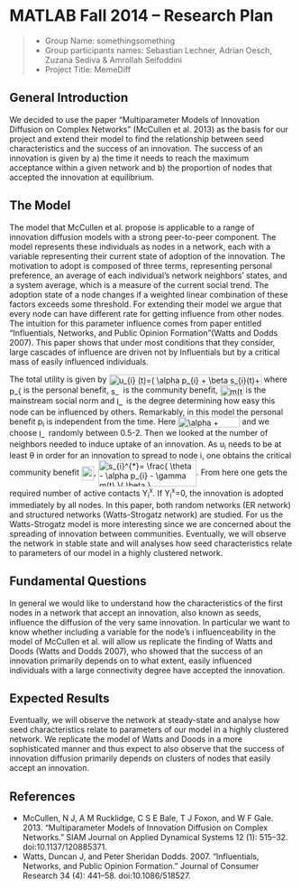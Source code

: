 # MATLAB Fall 2014 – Research Plan

> * Group Name: somethingsomething
> * Group participants names: Sebastian Lechner, Adrian Oesch, Zuzana Sediva & Amrollah Seifoddini
> * Project Title: MemeDiff

## General Introduction

We decided to use the paper “Multiparameter Models of Innovation Diffusion on Complex Networks” (McCullen et al. 2013) as the basis for our project and extend their model to find the relationship between seed characteristics and the success of an innovation. The success of an innovation is given by a) the time it needs to reach the maximum acceptance within a given network and b) the proportion of nodes that accepted the innovation at equilibrium. 

## The Model

The model that McCullen et al. propose is applicable to a range of innovation diffusion models with a strong peer-to-peer component. The model represents these individuals as nodes in a network, each with a variable representing their current state of adoption of the innovation. The motivation to adopt is composed of three terms, representing personal preference, an average of each individual’s network neighbors’ states, and a system average, which is a measure of the current social trend. The adoption state of a node changes if a weighted linear combination of these factors exceeds some threshold. For extending their model we argue that every node can have different rate for getting influence from other nodes. The intuition for this parameter influence comes from paper entitled “Influentials, Networks, and Public Opinion Formation”(Watts and Dodds 2007). This paper shows that under most conditions that they consider, large cascades of influence are driven not by Influentials but by a critical mass of easily influenced individuals.  

The total utility is given by <img src="http://www.sciweavers.org/tex2img.php?eq=%20u_%7Bi%7D%20%28t%29%3D%28%20%5Calpha%20%20p_%7Bi%7D%20%2B%20%5Cbeta%20s_%7Bi%7D%28t%29%2B%20%20%5Cgamma%20m%28t%29%29%2A%20I_%7Bi%7D%20&bc=White&fc=Black&im=jpg&fs=12&ff=arev&edit=0" align="center" border="0" alt=" u_{i} (t)=( \alpha  p_{i} + \beta s_{i}(t)+  \gamma m(t))* I_{i} " width="271" height="19" /> where <img src="http://www.sciweavers.org/tex2img.php?eq=%20p_%7Bi%7D&bc=White&fc=Black&im=jpg&fs=12&ff=arev&edit=0" align="center" border="0" alt=" p_{i}" width="21" height="17" /> is the personal benefit, <img src="http://www.sciweavers.org/tex2img.php?eq=s_%7Bi%7D%20&bc=White&fc=Black&im=jpg&fs=12&ff=arev&edit=0" align="center" border="0" alt="s_{i} " width="18" height="15" /> is the community benefit, <img src="http://www.sciweavers.org/tex2img.php?eq=m%28t%29&bc=White&fc=Black&im=jpg&fs=12&ff=arev&edit=0" align="center" border="0" alt="m(t)" width="42" height="18" /> is the mainstream social norm and <img src="http://www.sciweavers.org/tex2img.php?eq=I_%7Bi%7D%20&bc=White&fc=Black&im=jpg&fs=12&ff=arev&edit=0" align="center" border="0" alt="I_{i} " width="13" height="18" /> is the degree determining how easy this node can be influenced by others. Remarkably, in this model the personal benefit p<sub>i</sub> is independent from the time. Here <img src="http://www.sciweavers.org/tex2img.php?eq=%20%5Calpha%20%2B%20%20%5Cbeta%20%2B%20%5Cgamma%20%20%3D%201&bc=White&fc=Black&im=jpg&fs=12&ff=arev&edit=0" align="center" border="0" alt=" \alpha +  \beta + \gamma  = 1" width="110" height="19" /> and we choose <img src="http://www.sciweavers.org/tex2img.php?eq=I_%7Bi%7D%20&bc=White&fc=Black&im=jpg&fs=12&ff=arev&edit=0" align="center" border="0" alt="I_{i} " width="13" height="18" /> randomly between 0.5-2.
Then we looked at the number of neighbors needed to induce uptake of an innovation. As u<sub>i</sub> needs to be at least θ in order for an innovation to spread to node i, one obtains the critical community benefit <img src="http://www.sciweavers.org/tex2img.php?eq=%20s_%7Bi%7D%5E%7B%2A%7D&bc=White&fc=Black&im=jpg&fs=12&ff=arev&edit=0" align="center" border="0" alt=" s_{i}^{*}" width="22" height="25" />, <img src="http://www.sciweavers.org/tex2img.php?eq=%20s_%7Bi%7D%5E%7B%2A%7D%3D%20%5Cfrac%7B%20%5Ctheta%20-%20%20%5Calpha%20%20p_%7Bi%7D%20-%20%20%5Cgamma%20m%28t%29%20%20%7D%7B%20%5Cbeta%20%7D%20%20&bc=White&fc=Black&im=jpg&fs=12&ff=arev&edit=0" align="center" border="0" alt=" s_{i}^{*}= \frac{ \theta -  \alpha  p_{i} -  \gamma m(t)  }{ \beta }  " width="174" height="47" />. From here one gets the required number of active contacts Y<sub>i</sub><sup>x</sup>. If Y<sub>i</sub><sup>x</sup>=0, the innovation is adopted immediately by all nodes.
In this paper, both random networks (ER network) and structured networks (Watts-Strogatz network) are studied. For us the Watts-Strogatz model is more interesting since we are concerned about the spreading of innovation between communities.
Eventually, we will observe the network in stable state and will analyses how seed characteristics relate to parameters of our model in a highly clustered network.

## Fundamental Questions

In general we would like to understand how the characteristics of the first nodes in a network that accept an innovation, also known as seeds, influence the diffusion of the very same innovation. In particular we want to know whether including a variable for the node’s i influenceability in the model of McCullen et al. will allow us replicate the finding of Watts and Doods (Watts and Dodds 2007), who showed that the success of an innovation primarily depends on to what extent, easily influenced individuals with a large connectivity degree have accepted the innovation.


## Expected Results

Eventually, we will observe the network at steady-state and analyse how seed characteristics relate to parameters of our model in a highly clustered network. We replicate the model of Watts and Doods in a more sophisticated manner and thus expect to also observe that the success of innovation diffusion primarily depends on clusters of nodes that easily accept an innovation.


## References 

* McCullen, N J, A M Rucklidge, C S E Bale, T J Foxon, and W F Gale. 2013. “Multiparameter Models of Innovation Diffusion on Complex Networks.” SIAM Journal on Applied Dynamical Systems 12 (1): 515–32. doi:10.1137/120885371.
* Watts, Duncan J, and Peter Sheridan Dodds. 2007. “Influentials, Networks, and Public Opinion Formation.” Journal of Consumer Research 34 (4): 441–58. doi:10.1086/518527.




